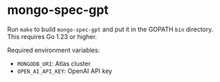 # mongo-spec-gpt

Run `make` to build `mongo-spec-gpt` and put it in the GOPATH `bin` directory. This requires Go 1.23 or higher.

Required environment variables:

- `MONGODB_URI`: Atlas cluster 
- `OPEN_AI_API_KEY`: OpenAI API key

```
